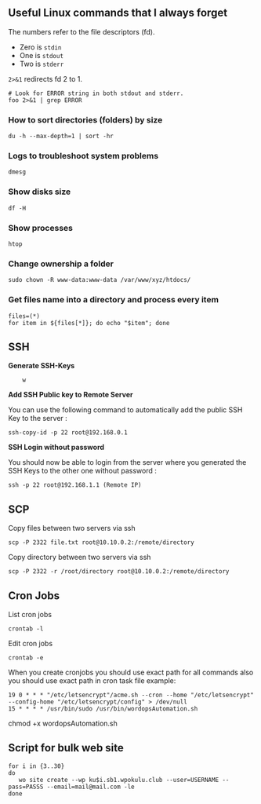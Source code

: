 ## Useful Linux commands that I always forget

The numbers refer to the file descriptors (fd).

-   Zero is `stdin`
-   One is `stdout`
-   Two is `stderr`

`2>&1` redirects fd 2 to 1.
```
# Look for ERROR string in both stdout and stderr.
foo 2>&1 | grep ERROR
```

### How to sort directories (folders) by size    
    du -h --max-depth=1 | sort -hr

### Logs to troubleshoot system problems

    dmesg
### Show disks size

    df -H
### Show processes

    htop
### Change ownership a folder

    sudo chown -R www-data:www-data /var/www/xyz/htdocs/

### Get files name into a directory and process every item

    files=(*)
    for item in ${files[*]}; do echo "$item"; done

## SSH
**Generate SSH-Keys**
```
	w
``` 
**Add SSH Public key to Remote Server**

You can use the following command to automatically add the public SSH Key to the server :

    ssh-copy-id -p 22 root@192.168.0.1
**SSH Login without password**

You should now be able to login from the server where you generated the SSH Keys to the other one without password :


    ssh -p 22 root@192.168.1.1 (Remote IP)
## SCP
Copy files between two servers via ssh
```
scp -P 2322 file.txt root@10.10.0.2:/remote/directory
```
Copy directory between two servers via ssh
```
scp -P 2322 -r /root/directory root@10.10.0.2:/remote/directory
```

## Cron Jobs
List cron jobs
```
crontab -l
```
Edit cron jobs
```
crontab -e
```
When you create cronjobs you should use exact path for all commands also you should use exact path in cron task file example:


    19 0 * * * "/etc/letsencrypt"/acme.sh --cron --home "/etc/letsencrypt" --config-home "/etc/letsencrypt/config" > /dev/null
    15 * * * * /usr/bin/sudo /usr/bin/wordopsAutomation.sh

chmod +x wordopsAutomation.sh

## Script for bulk web site

    for i in {3..30}
    do
       wo site create --wp ku$i.sb1.wpokulu.club --user=USERNAME --pass=PASSS --email=mail@mail.com -le
    done




<!--stackedit_data:
eyJoaXN0b3J5IjpbLTkyMjM2MzIzMiwxOTA5MjI3NjMsLTE3OT
IwMTI5NDQsMTg0NTE0NDIxNiwxMjc0MzU4MDY4LDMyODkwMDc0
NywyMDE3MjUzNzMsLTE2Mjg2NDAxNzMsLTE5MDA1MDUzNDEsOT
gxOTQ1NzEzLDE5MzExMTU4NiwtMjA5MzYzNDYzMywtMTQzOTkw
MzcxLC01MzM3NDE3MDhdfQ==
-->